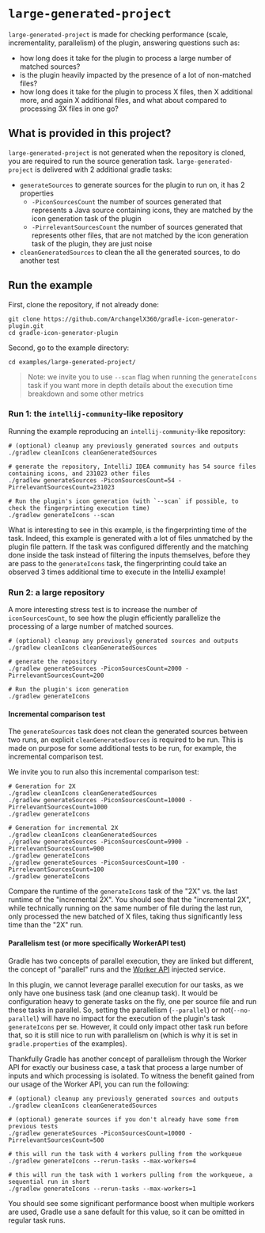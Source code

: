 # `large-generated-project`

`large-generated-project` is made for checking performance (scale, incrementality, parallelism) of the plugin, answering
questions such as:

- how long does it take for the plugin to process a large number of matched sources?
- is the plugin heavily impacted by the presence of a lot of non-matched files?
- how long does it take for the plugin to process X files, then X additional more, and again X additional files, and
  what about compared to processing 3X files in one go?

## What is provided in this project?

`large-generated-project` is not generated when the repository is cloned, you are required to run the source generation 
task.
`large-generated-project` is delivered with 2 additional gradle tasks:

- `generateSources` to generate sources for the plugin to run on, it has 2 properties
  - `-PiconSourcesCount` the number of sources generated that represents a Java source containing icons, they are
    matched by the icon generation task of the plugin
  - `-PirrelevantSourcesCount` the number of sources generated that represents other files, that are not matched by the
    icon generation task of the plugin, they are just noise
- `cleanGeneratedSources` to clean the all the generated sources, to do another test

## Run the example

First, clone the repository, if not already done:
```
git clone https://github.com/ArchangelX360/gradle-icon-generator-plugin.git
cd gradle-icon-generator-plugin
```

Second, go to the example directory:
```
cd examples/large-generated-project/
```

> Note: we invite you to use `--scan` flag when running the `generateIcons` task if you want more in depth details about
> the execution time breakdown and some other metrics

### Run 1: the `intellij-community`-like repository

Running the example reproducing an `intellij-community`-like repository:

```
# (optional) cleanup any previously generated sources and outputs
./gradlew cleanIcons cleanGeneratedSources

# generate the repository, IntelliJ IDEA community has 54 source files containing icons, and 231023 other files
./gradlew generateSources -PiconSourcesCount=54 -PirrelevantSourcesCount=231023

# Run the plugin's icon generation (with `--scan` if possible, to check the fingerprinting execution time)
./gradlew generateIcons --scan
```

What is interesting to see in this example, is the fingerprinting time of the task.
Indeed, this example is generated with a lot of files unmatched by the plugin file pattern.
If the task was configured differently and the matching done inside the task instead of filtering the inputs themselves,
before they are pass to the `generateIcons` task, the fingerprinting could take an observed 3 times additional time to
execute in the IntelliJ example!

### Run 2: a large repository

A more interesting stress test is to increase the number of `iconSourcesCount`, to see how the plugin efficiently
parallelize the processing of a large number of matched sources.

```
# (optional) cleanup any previously generated sources and outputs
./gradlew cleanIcons cleanGeneratedSources

# generate the repository
./gradlew generateSources -PiconSourcesCount=2000 -PirrelevantSourcesCount=200

# Run the plugin's icon generation
./gradlew generateIcons   
```

#### Incremental comparison test

The `generateSources` task does not clean the generated sources between two runs, an explicit `cleanGeneratedSources` is
required to be run.
This is made on purpose for some additional tests to be run, for example, the incremental comparison test.

We invite you to run also this incremental comparison test:
```
# Generation for 2X
./gradlew cleanIcons cleanGeneratedSources
./gradlew generateSources -PiconSourcesCount=10000 -PirrelevantSourcesCount=1000
./gradlew generateIcons

# Generation for incremental 2X
./gradlew cleanIcons cleanGeneratedSources
./gradlew generateSources -PiconSourcesCount=9900 -PirrelevantSourcesCount=900
./gradlew generateIcons
./gradlew generateSources -PiconSourcesCount=100 -PirrelevantSourcesCount=100
./gradlew generateIcons
```

Compare the runtime of the `generateIcons` task of the "2X" vs. the last runtime of the "incremental 2X".
You should see that the "incremental 2X", while technically running on the same number of file during the last run,
only processed the new batched of X files, taking thus significantly less time than the "2X" run.

#### Parallelism test (or more specifically WorkerAPI test)

Gradle has two concepts of parallel execution, they are linked but different, the concept of "parallel" runs and the
[Worker API](https://docs.gradle.org/current/userguide/custom_tasks.html#worker_api) injected service.

In this plugin, we cannot leverage parallel execution for our tasks, as we only have one business task (and one cleanup
task). It would be configuration heavy to generate tasks on the fly, one per source file and run these tasks in 
parallel.
So, setting the parallelism (`--parallel`) or not(`--no-parallel`) will have no impact for the execution of the
plugin's task `generateIcons` per se. However, it could only impact other task run before that, so it is still nice to
run with parallelism on (which is why it is set in `gradle.properties` of the examples).

Thankfully Gradle has another concept of parallelism through the Worker API for exactly our business case, a task that
process a large number of inputs and which processing is isolated.
To witness the benefit gained from our usage of the Worker API, you can run the following:
```
# (optional) cleanup any previously generated sources and outputs
./gradlew cleanIcons cleanGeneratedSources

# (optional) generate sources if you don't already have some from previous tests
./gradlew generateSources -PiconSourcesCount=10000 -PirrelevantSourcesCount=500

# this will run the task with 4 workers pulling from the workqueue
./gradlew generateIcons --rerun-tasks --max-workers=4

# this will run the task with 1 workers pulling from the workqueue, a sequential run in short
./gradlew generateIcons --rerun-tasks --max-workers=1
```

You should see some significant performance boost when multiple workers are used, Gradle use a sane default for this
value, so it can be omitted in regular task runs.
